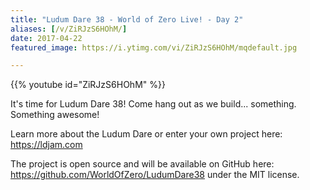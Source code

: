 ```yaml
---
title: "Ludum Dare 38 - World of Zero Live! - Day 2"
aliases: [/v/ZiRJzS6HOhM/]
date: 2017-04-22
featured_image: https://i.ytimg.com/vi/ZiRJzS6HOhM/mqdefault.jpg

---
```


{{% youtube id="ZiRJzS6HOhM" %}}

It's time for Ludum Dare 38! Come hang out as we build... something. Something awesome!

Learn more about the Ludum Dare or enter your own project here: https://ldjam.com

The project is open source and will be available on GitHub here: https://github.com/WorldOfZero/LudumDare38 under the MIT license.